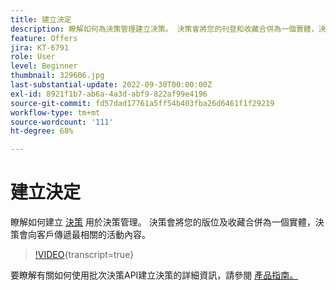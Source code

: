 ```yaml
---
title: 建立決定
description: 瞭解如何為決策管理建立決策。 決策會將您的刊登和收藏合併為一個實體，決策會傳遞最相關的活動內容給客戶。
feature: Offers
jira: KT-6791
role: User
level: Beginner
thumbnail: 329606.jpg
last-substantial-update: 2022-09-30T00:00:00Z
exl-id: 8921f1b7-ab6a-4a3d-abf9-822af99e4196
source-git-commit: fd57dad17761a5ff54b403fba26d6461f1f29219
workflow-type: tm+mt
source-wordcount: '111'
ht-degree: 68%

---
```


# 建立決定

瞭解如何建立 [決策](https://experienceleague.adobe.com/docs/journey-optimizer/using/offer-decisioning/create-manage-activities/create-offer-activities.html) 用於決策管理。 決策會將您的版位及收藏合併為一個實體，決策會向客戶傳遞最相關的活動內容。

>[!VIDEO](https://video.tv.adobe.com/v/329606?quality=12&learn=on){transcript=true}

要瞭解有關如何使用批次決策API建立決策的詳細資訊，請參閱 [產品指南。](https://experienceleague.adobe.com/docs/journey-optimizer/using/offer-decisioning/api-reference/offer-delivery-api/batch-decisioning-api.html)
